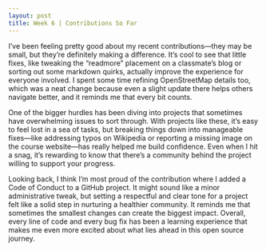 ```yaml
---
layout: post
title: Week 6 | Contributions So Far
---
```


I’ve been feeling pretty good about my recent contributions—they may be small, but they’re definitely making a difference. It’s cool to see that little fixes, like tweaking the “readmore” placement on a classmate’s blog or sorting out some markdown quirks, actually improve the experience for everyone involved. I spent some time refining OpenStreetMap details too, which was a neat change because even a slight update there helps others navigate better, and it reminds me that every bit counts.

<!--more-->

One of the bigger hurdles has been diving into projects that sometimes have overwhelming issues to sort through. With projects like these, it’s easy to feel lost in a sea of tasks, but breaking things down into manageable fixes—like addressing typos on Wikipedia or reporting a missing image on the course website—has really helped me build confidence. Even when I hit a snag, it’s rewarding to know that there’s a community behind the project willing to support your progress.

Looking back, I think I’m most proud of the contribution where I added a Code of Conduct to a GitHub project. It might sound like a minor administrative tweak, but setting a respectful and clear tone for a project felt like a solid step in nurturing a healthier community. It reminds me that sometimes the smallest changes can create the biggest impact. Overall, every line of code and every bug fix has been a learning experience that makes me even more excited about what lies ahead in this open source journey.